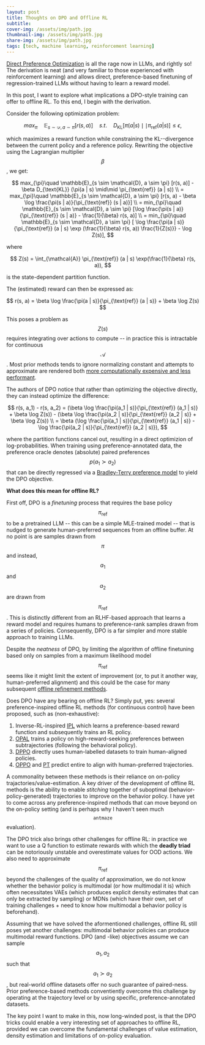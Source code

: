```yaml
---
layout: post
title: Thoughts on DPO and Offline RL
subtitle: 
cover-img: /assets/img/path.jpg
thumbnail-img: /assets/img/path.jpg
share-img: /assets/img/path.jpg
tags: [tech, machine learning, reinforcement learning]
---
```



[Direct Preference Optimization](https://arxiv.org/abs/2305.18290) is all the rage now in LLMs, and rightly so! The derivation is neat (and very familiar to those experienced with reinforcement learning) and allows direct, preference-based finetuning of regression-trained LLMs without having to learn a reward model.

In this post, I want to explore what implications a DPO-style training can offer to offline RL. To this end, I begin with the derivation.

Consider the following optimization problem:

$$
    max_{\pi}\quad  \mathbb{E}_{s \sim \mathcal{D}, a \sim \pi} [r(s, a)]\quad s.t.\quad D_{\text{KL}} [\pi (a | s) \mid\mid \pi_{\text{ref}} (a | s)] \leq \epsilon,
$$

which maximizes a reward function while constraining the KL--divergence between the current policy and a reference policy. Rewriting the objective using the Lagrangian multiplier $$\beta$$, we get:

$$
    max_{\pi}\quad  \mathbb{E}_{s \sim \mathcal{D}, a \sim \pi} [r(s, a)] - \beta D_{\text{KL}} (\pi(a | s) \mid\mid \pi_{\text{ref}} (a | s))
    \\
    = max_{\pi}\quad \mathbb{E}_{s \sim \mathcal{D}, a \sim \pi} [r(s, a) - \beta \log \frac{\pi(s | a)}{\pi_{\text{ref}} (s | a)}]
    \\
    = min_{\pi}\quad \mathbb{E}_{s \sim \mathcal{D}, a \sim \pi} [\log \frac{\pi(s | a)}{\pi_{\text{ref}} (s | a)} - \frac{1}{\beta} r(s, a)]
    \\
    = min_{\pi}\quad \mathbb{E}_{s \sim \mathcal{D}, a \sim \pi} [ \log \frac{\pi(a | s)}{\pi_{\text{ref}} (a | s) \exp (\frac{1}{\beta} r(s, a)) \frac{1}{Z(s)}}  - \log Z(s)],
$$

where 

$$
    Z(s) = \int_{\mathcal{A}} \pi_{\text{ref}} (a | s) \exp(\frac{1}{\beta} r(s, a)),
$$

is the state-dependent partition function.

The (estimated) reward can then be expressed as:

$$
    r(s, a) = \beta \log \frac{\pi(a | s)}{\pi_{\text{ref}} (a | s)} + \beta \log Z(s)
$$

This poses a problem as $$Z(s)$$ requires integrating over actions to compute -- in practice this is intractable for continuous $$\mathcal{A}$$. Most prior methods tends to ignore normalizing constant and attempts to approximate are rendered both [more computationally expensive and less performant](https://arxiv.org/abs/2006.09359). 

The authors of DPO notice that rather than optimizing the objective directly, they can instead optimize the difference:

$$
    r(s, a_1) - r(s, a_2) = (\beta \log \frac{\pi(a_1 | s)}{\pi_{\text{ref}} (a_1 | s)} + \beta \log Z(s)) - (\beta \log \frac{\pi(a_2 | s)}{\pi_{\text{ref}} (a_2 | s)} + \beta \log Z(s))
    \\
    = \beta (\log \frac{\pi(a_1 | s)}{\pi_{\text{ref}} (a_1 | s)} - \log \frac{\pi(a_2 | s)}{\pi_{\text{ref}} (a_2 | s)}),
$$

where the partition functions cancel out, resulting in a direct optimizion of log-probabilities. When training using preference-annotated data, the preference oracle denotes (absolute) paired preferences $$p(a_1 \succ a_2)$$ that can be directly regressed via a [Bradley-Terry preference model](https://en.wikipedia.org/wiki/Bradley–Terry_model) to yield the DPO objective.


**What does this mean for offline RL?** 

First off, DPO is a *finetuning* process that requires the base policy $$\pi_{\text{ref}}$$ to be a pretrained LLM -- this can be a simple MLE-trained model -- that is nudged to generate human-preferred sequences from an offline buffer. At no point is are samples drawn from $$\pi$$ and instead, $$a_1$$ and $$a_2$$ are drawn from $$\pi_{\text{ref}}$$. This is distinctly different from an RLHF-based approach that learns a reward model and requires humans to preference-rank samples drawn from a series of policies. Consequently, DPO is a far simpler and more stable approach to training LLMs. 

Despite the *neatness* of DPO, by limiting the algorithm of offline finetuning based only on samples from a maximum likelihood model $$\pi_{\text{ref}}$$ seems like it might limit the extent of improvement (or, to put it another way, human-preferred alignment) and this could be the case for many subsequent [offline refinement methods](https://arxiv.org/pdf/2402.05749). 

Does DPO have any bearing on offline RL? Simply put, yes: several preference-inspired offline RL methods (for continuous control) have been proposed, such as (non-exhaustive):

1. Inverse-RL-inspired [IPL](https://arxiv.org/abs/2305.15363) which learns a preference-based reward function and subsequently trains an RL policy.
2. [OPAL](https://arxiv.org/abs/2107.09251) trains a policy on high-reward-seeking preferences between subtrajectories (following the behavioral policy).
3. [DPPO](https://arxiv.org/abs/2301.12842) directly uses human-labelled datasets to train human-aligned policies. 
4. [OPPO](https://arxiv.org/abs/2305.16217) and [PT](https://arxiv.org/abs/2303.00957) predict entire  to align with human-preferred trajectories. 
 
A commonality between these methods is their reliance on on-policy trajactories/value-estimation. A key driver of the development of offline RL methods is the ability to enable *stitching* together of suboptimal (behavior-policy-generated) trajectories to improve on the behavior policy. I have yet to come across any preference-inspired methods that can move beyond on the on-policy setting (and is perhaps why I haven't seen much $$\texttt{antmaze}$$ evaluation).

The DPO trick also brings other challenges for offline RL: in practice we want to use a Q function to estimate rewards with which the **deadly triad** can be notoriously unstable and overestimate values for OOD actions. We also need to approximate $$\pi_{\text{ref}}$$ beyond the challenges of the quality of approximation, we do not know whether the behavior policy is multimodal (or how multimodal it is) which often necessitates VAEs (which produces explicit density estimates that can only be extracted by sampling) or MDNs (which have their own, set of training challenges + need to know how multimodal a behavior policy is beforehand). 

Assuming that we have solved the aformentioned challenges, offline RL still poses yet another challenges: multimodal behavior policies can produce multimodal reward functions. DPO (and -like) objectives assume we can sample $$a_1, a_2$$ such that $$a_1 \succ a_2$$, but real-world offline datasets offer no such guarantee of paired-ness. Prior preference-based methods conventiently overcome this challenge by operating at the trajectory level or by using specific, preference-annotated datasets.

The key point I want to make in this, now long-winded post, is that the DPO tricks could enable a very interesting set of approaches to offline RL, provided we can overcome the fundamental challenges of value estimation, density estimation and limitations of on-policy evaluation. 